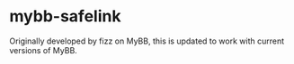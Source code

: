 # mybb-safelink
Originally developed by fizz on MyBB, this is updated to work with current versions of MyBB.
